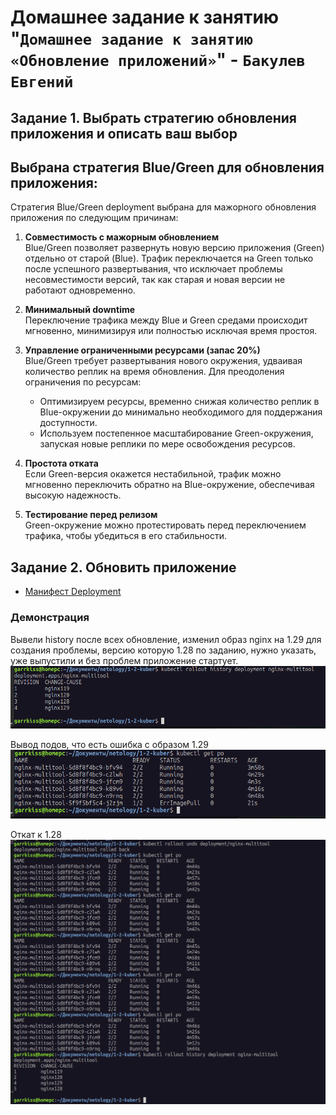 # Домашнее задание к занятию "`Домашнее задание к занятию «Обновление приложений»`" - `Бакулев Евгений`

## Задание 1. Выбрать стратегию обновления приложения и описать ваш выбор


## Выбрана стратегия Blue/Green для обновления приложения:

Стратегия Blue/Green deployment выбрана для мажорного обновления приложения по следующим причинам:

1. **Совместимость с мажорным обновлением**  
   Blue/Green позволяет развернуть новую версию приложения (Green) отдельно от старой (Blue). Трафик переключается на Green только после успешного развертывания, что исключает проблемы несовместимости версий, так как старая и новая версии не работают одновременно.

2. **Минимальный downtime**  
   Переключение трафика между Blue и Green средами происходит мгновенно, минимизируя или полностью исключая время простоя.

3. **Управление ограниченными ресурсами (запас 20%)**  
   Blue/Green требует развертывания нового окружения, удваивая количество реплик на время обновления. Для преодоления ограничения по ресурсам:
   - Оптимизируем ресурсы, временно снижая количество реплик в Blue-окружении до минимально необходимого для поддержания доступности.
   - Используем постепенное масштабирование Green-окружения, запуская новые реплики по мере освобождения ресурсов.

4. **Простота отката**  
   Если Green-версия окажется нестабильной, трафик можно мгновенно переключить обратно на Blue-окружение, обеспечивая высокую надежность.

5. **Тестирование перед релизом**  
   Green-окружение можно протестировать перед переключением трафика, чтобы убедиться в его стабильности.


## Задание 2. Обновить приложение

- [Манифест Deployment](https://github.com/garrkiss/kuber-update-app/blob/main/manifest/deployment.yaml)

### Демонстрация
Вывели history после всех обновление, изменил образ nginx на 1.29 для создания проблемы, версию которую 1.28 по заданию, нужно указать, уже выпустили и без проблем приложение стартует.
![Ссылка](https://github.com/garrkiss/kuber-update-app/blob/main/img/1.png)

Вывод подов, что есть ошибка с образом 1.29
![Ссылка](https://github.com/garrkiss/kuber-update-app/blob/main/img/2.png)

Откат к 1.28
![Ссылка](https://github.com/garrkiss/kuber-update-app/blob/main/img/3.png)
